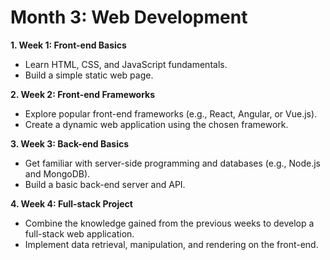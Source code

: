 # Month 3: Web Development

**1. Week 1: Front-end Basics**
   - Learn HTML, CSS, and JavaScript fundamentals.
   - Build a simple static web page.

**2. Week 2: Front-end Frameworks**
   - Explore popular front-end frameworks (e.g., React, Angular, or Vue.js).
   - Create a dynamic web application using the chosen framework.

**3. Week 3: Back-end Basics**
   - Get familiar with server-side programming and databases (e.g., Node.js and MongoDB).
   - Build a basic back-end server and API.

**4. Week 4: Full-stack Project**
   - Combine the knowledge gained from the previous weeks to develop a full-stack web application.
   - Implement data retrieval, manipulation, and rendering on the front-end.
